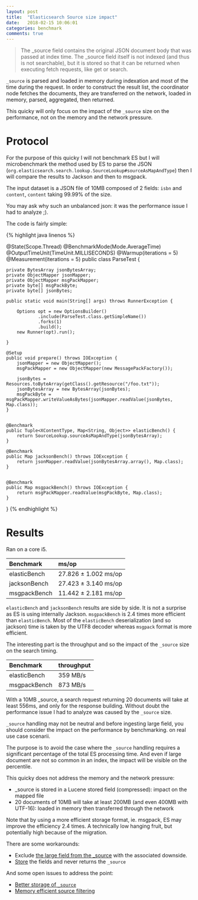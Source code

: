 ```yaml
---
layout: post
title:  "Elasticsearch Source size impact"
date:   2018-02-15 10:06:01
categories: benchmark
comments: true
---
```


> The _source field contains the original JSON document body that was passed at index time. The _source field itself is not indexed (and thus is not searchable), but it is stored so that it can be returned when executing fetch requests, like get or search.

`_source` is parsed and loaded in memory during indexation and most of the time during the request. 
In order to construct the result list, the coordinator node fetches the documents, they are transferred on the network, loaded in memory, parsed, aggregated, then returned.

This quicky will only focus on the impact of the `_source` size on the performance, not on the memory and the network pressure.


<!--more-->

# Protocol

For the purpose of this quicky I will not benchmark ES but I will microbenchmark the method used by ES to parse the JSON (`org.elasticsearch.search.lookup.SourceLookup#sourceAsMapAndType`)
then I will compare the results to Jackson and then to msgpack.

The input dataset is a JSON file of 10MB composed of 2 fields: `isbn` and `content`, `content` taking 99.99% of the size.

You may ask why such an unbalanced json: it was the performance issue I had to analyze ;).       


The code is fairly simple:

{% highlight java linenos %}

@State(Scope.Thread)
@BenchmarkMode(Mode.AverageTime)
@OutputTimeUnit(TimeUnit.MILLISECONDS)
@Warmup(iterations = 5)
@Measurement(iterations = 5)
public class ParseTest {

    private BytesArray jsonBytesArray;
    private ObjectMapper jsonMapper;
    private ObjectMapper msgPackMapper;
    private byte[] msgPackByte;
    private byte[] jsonBytes;

    public static void main(String[] args) throws RunnerException {

        Options opt = new OptionsBuilder()
                .include(ParseTest.class.getSimpleName())
                .forks(1)
                .build();
        new Runner(opt).run();

    }

    @Setup
    public void prepare() throws IOException {
        jsonMapper = new ObjectMapper();
        msgPackMapper = new ObjectMapper(new MessagePackFactory());

        jsonBytes = Resources.toByteArray(getClass().getResource("/foo.txt"));
        jsonBytesArray = new BytesArray(jsonBytes);
        msgPackByte = msgPackMapper.writeValueAsBytes(jsonMapper.readValue(jsonBytes, Map.class));
    }


    @Benchmark
    public Tuple<XContentType, Map<String, Object>> elasticBench() {
        return SourceLookup.sourceAsMapAndType(jsonBytesArray);
    }

    @Benchmark
    public Map jacksonBench() throws IOException {
        return jsonMapper.readValue(jsonBytesArray.array(), Map.class);
    }


    @Benchmark
    public Map msgpackBench() throws IOException {
        return msgPackMapper.readValue(msgPackByte, Map.class);
    }
}
{% endhighlight %} 



 
# Results

Ran on a core i5.

| Benchmark  | ms/op |
|:-----------|:---------|
| elasticBench          |  27.826 ± 1.002  ms/op |
| jacksonBench  | 27.423 ± 3.140  ms/op   |
| msgpackBench        | 11.442 ± 2.181  ms/op  | 


`elasticBench` and `jacksonBench` results are side by side. It is not a surprise as ES is using internally Jackson.
`msgpackBench` is 2.4 times more efficient than `elasticBench`. Most of the `elasticBench`
deserialization (and so jackson) time is taken by the UTF8 decoder whereas `msgpack` format is more efficient. 


The interesting part is the throughput and so the impact of the `_source` size on the search timing.

| Benchmark  | throughput |
|:-----------|:---------|
| elasticBench        |  359 MB/s |
| msgpackBench        | 873 MB/s  | 


With a 10MB _source, a search request returning 20 documents will take at least 556ms, and only for the response 
building. Without doubt the performance issue I had to analyze was caused by the `_source` size. 

`_source` handling may not be neutral and before ingesting large field, you should consider the impact on the performance by benchmarking.
on real use case scenarii.

The purpose is to avoid the case where the `_source` handling requires a significant percentage of the total ES processing time. 
And even if large document are not so common in an index, the impact will be visible on the percentile.

This quicky does not address the memory and the network pressure:
- _source is stored in a Lucene stored field (compressed): impact on the mapped file 
- 20 documents of 10MB will take at least 200MB (and even 400MB with UTF-16): loaded in memory then transferred through the network

Note that by using a more efficient storage format, ie. msgpack, ES may improve the efficiency 2.4 times. A technically low hanging fruit, but
potentially high because of the migration.


There are some workarounds:
- Exclude [the large field from the _source](https://www.elastic.co/guide/en/elasticsearch/reference/current/mapping-source-field.html#include-exclude) with the associated downside.
- [Store](https://www.elastic.co/guide/en/elasticsearch/reference/current/mapping-store.html) the fields and never returns the `_source` 

And some open issues to address the point:
- [Better storage of `_source`](https://github.com/elastic/elasticsearch/issues/9034)
- [Memory efficient source filtering](https://github.com/elastic/elasticsearch/issues/25168)
 

 
 